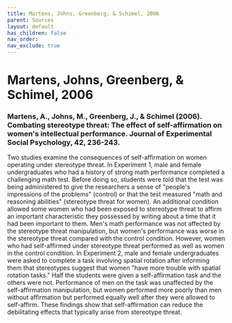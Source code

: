 ```yaml
---
title: Martens, Johns, Greenberg, & Schimel, 2006
parent: Sources
layout: default
has_children: false
nav_order: 
nav_exclude: true
---
```


# Martens, Johns, Greenberg, & Schimel, 2006

### Martens, A., Johns, M., Greenberg, J., & Schimel (2006). Combating stereotype threat: The effect of self-affirmation on women's intellectual performance. Journal of Experimental Social Psychology, 42, 236-243.

Two studies examine the consequences of self-affirmation on women operating under stereotype threat. In Experiment 1, male and female undergraduates who had a history of strong math performance completed a challenging math test. Before doing so, students were told that the test was being administered to give the researchers a sense of "people's impressions of the problems" (control) or that the test measured "math and reasoning abilities" (stereotype threat for women). An additional condition allowed some women who had been exposed to stereotype threat to affirm an important characteristic they possessed by writing about a time that it had been important to them. Men's math performance was not affected by the stereotype threat manipulation, but women's performance was worse in the stereotype threat compared with the control condition. However, women who had self-affirmed under stereotype threat performed as well as women in the control condition. In Experiment 2, male and female undergraduates were asked to complete a task involving spatial rotation after informing them that stereotypes suggest that women "have more trouble with spatial rotation tasks." Half the students were given a self-affirmation task and the others were not. Performance of men on the task was unaffected by the self-affirmation manipulation, but women performed more poorly than men without affirmation but performed equally well after they were allowed to self-affirm. These findings show that self-affirmation can reduce the debilitating effects that typically arise from stereotype threat.
